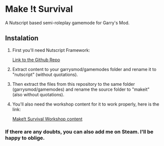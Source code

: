 # Make !t Survival
 A Nutscript based semi-roleplay gamemode for Garry's Mod.

## Instalation

 1. First you'll need Nutscript Framework:

     [Link to the Github Repo](https://github.com/rebel1324/NutScript)
 
 2. Extract content to your garrysmod/gamemodes folder and rename it to "nutscript" (without quotations).
 
 3. Then extract the files from this repository to the same folder (garrysmod/gamemodes) and rename the source folder to "makeit" (also without quotations).
 
 4. You'll also need the workshop content for it to work properly, here is the link:
 
     [Make!t Survival Workshop content](https://steamcommunity.com/sharedfiles/filedetails/?id=2003950696)
 
 
 ### If there are any doubts, you can also add me on Steam. I'll be happy to oblige.
